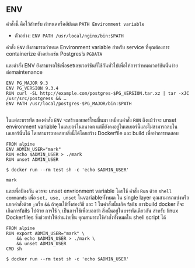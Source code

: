 ## ENV
 คำสั่งนี้ คือไว้สำหรับ กำหนดหรืออัปเดต `PATH Environment variable` 

 - ตัวอย่าง: `ENV PATH /usr/local/nginx/bin:$PATH`

คำสั่ง `ENV` ยังสามารถกำหนด Environment variable สำหรับ service ที่คุณต้องการ containerize ตัวอย่างเช่น Postgres’s `PGDATA`

และคำสั่ง ENV ยังสามารถใช้เพื่อsetเลขเวอร์ชันที่ใช้กันทั่วไปเพื่อให้การกำหนดเวอร์ชันนั้นง่ายต่อmaintenance
```
ENV PG_MAJOR 9.3
ENV PG_VERSION 9.3.4
RUN curl -SL http://example.com/postgres-$PG_VERSION.tar.xz | tar -xJC /usr/src/postgress && …
ENV PATH /usr/local/postgres-$PG_MAJOR/bin:$PATH
```
##
ในแต่ละบรรทัด ของคำสั่ง `ENV` จะสร้างเลเยอร์ใหม่ขึ้นมา เหมือนคำสั่ง `RUN` ถึงแม้ว่าจะ unset environment variable ในเลเยอร์ในอนาคต แต่ก็ยังคงอยู่ในเลเยอร์นี้และไม่สามารถลบในเลเยอร์นั้นได้ โดยสามารถทดสอบสิ่งนี้ได้โดยสร้าง Dockerfile และ build เพื่อทำการทดสอบ
```
FROM alpine
ENV ADMIN_USER="mark"
RUN echo $ADMIN_USER > ./mark
RUN unset ADMIN_USER
```
```
$ docker run --rm test sh -c 'echo $ADMIN_USER'

mark
```
และเพื่อป้องกัน ควรจะ unset envrionment variable โดยใช้ คำสั่ง `Run` ด้วย `shell commands` เพื่อ  `set, use, unset` ในvariableทั้งหมด ใน single layer คุณสามารถแบ่งหรือแยกคำสั่งด้วย ` ; `หรือ `&&` ถ้าคุณใช้ทั้งสองวิธี และ 1 ในคำสั่งนั้นเกิด fails การbuild docker ก็จะเกิดการfails ไปด้วย การใช้ `\` เป็นการใช้เพื่อบอกว่า สิ่งนั้นอยู่ในบรรทัดเดียวกัน สำหรับ linux Dockerfiles ซึ่งช่วยทำให้อ่านง่ายขึ้น คุณสามารถใช้คำสั่งทั้งหมดใน shell script ได้ 

```
FROM alpine
RUN export ADMIN_USER="mark" \
    && echo $ADMIN_USER > ./mark \
    && unset ADMIN_USER
CMD sh

```

```
$ docker run --rm test sh -c 'echo $ADMIN_USER'
```
